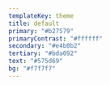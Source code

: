 ```yaml
---
templateKey: theme
title: default
primary: "#b27579"
primaryContrast: "#ffffff"
secondary: "#e4b0b2"
tertiary: "#bda092"
text: "#575d69"
bg: "#f7f7f7"
---
```

